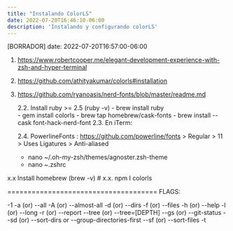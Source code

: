 ```yaml
---
title: "Instalando ColorLS"
date: 2022-07-20T16:46:10-06:00
description: 'Instalando y configurando colorLS'
---
```

[BORRADOR]
date: 2022-07-20T16:57:00-06:00


1. https://www.robertcooper.me/elegant-development-experience-with-zsh-and-hyper-terminal
2. https://github.com/athityakumar/colorls#installation
3. https://github.com/ryanoasis/nerd-fonts/blob/master/readme.md

	2.2. Install ruby >= 2.5 (ruby -v)
		- brew install ruby		
		- gem install colorls
		- brew tap homebrew/cask-fonts
		- brew install --cask font-hack-nerd-font
	2.3. En iTerm:
		

	2.4. PowerlineFonts :  https://github.com/powerline/fonts
		> Regular > 11 > Uses Ligatures > Anti-aliased
	  - nano ~/.oh-my-zsh/themes/agnoster.zsh-theme
	  - nano ~.zshrc
	


x.x Install homebrew (brew -v)
	# x.x. npm I colorls
	


=====================================
FLAGS:

-1
-a (or) --all
-A (or) --almost-all
-d (or) --dirs
-f (or) --files
-h (or) --help
-l (or) --long
-r (or) --report
--tree (or) --tree=[DEPTH]
--gs (or) --git-status
--sd (or) --sort-dirs or --group-directories-first
--sf (or) --sort-files
-t
